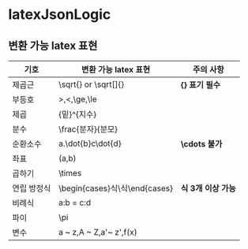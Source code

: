 # latexJsonLogic

## 변환 가능 latex 표현

기호|변환 가능 latex 표현| 주의 사항
--|--|--|
제곱근|\sqrt{} or \sqrt[]{}| **{} 표기 필수**
부등호|>,<,\ge,\le|
제곱|{밑}^{지수}
분수|\frac{분자}{분모}
순환소수| a.\dot{b}c\dot{d}|**\cdots 불가**
좌표|(a,b)
곱하기|\times
연립 방정식|\begin{cases}식\\식\end{cases}|**식 3개 이상 가능**
비례식|a:b = c:d
파이|\pi
변수|a ~ z,A ~ Z,a'~ z',f(x)


